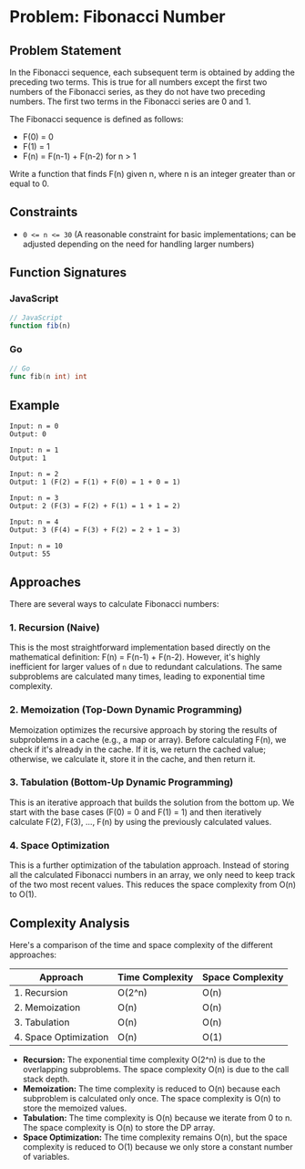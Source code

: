 # Problem: Fibonacci Number

## Problem Statement

In the Fibonacci sequence, each subsequent term is obtained by adding the preceding two terms. This is true for all numbers except the first two numbers of the Fibonacci series, as they do not have two preceding numbers. The first two terms in the Fibonacci series are 0 and 1.

The Fibonacci sequence is defined as follows:

*   F(0) = 0
*   F(1) = 1
*   F(n) = F(n-1) + F(n-2) for n > 1

Write a function that finds F(n) given n, where n is an integer greater than or equal to 0.

## Constraints

*   `0 <= n <= 30` (A reasonable constraint for basic implementations; can be adjusted depending on the need for handling larger numbers)

## Function Signatures

### JavaScript

```javascript
// JavaScript
function fib(n)
```

### Go

```go
// Go
func fib(n int) int
```

## Example

```
Input: n = 0
Output: 0

Input: n = 1
Output: 1

Input: n = 2
Output: 1 (F(2) = F(1) + F(0) = 1 + 0 = 1)

Input: n = 3
Output: 2 (F(3) = F(2) + F(1) = 1 + 1 = 2)

Input: n = 4
Output: 3 (F(4) = F(3) + F(2) = 2 + 1 = 3)

Input: n = 10
Output: 55
```

## Approaches

There are several ways to calculate Fibonacci numbers:

### 1. Recursion (Naive)

This is the most straightforward implementation based directly on the mathematical definition: F(n) = F(n-1) + F(n-2). However, it's highly inefficient for larger values of `n` due to redundant calculations. The same subproblems are calculated many times, leading to exponential time complexity.

### 2. Memoization (Top-Down Dynamic Programming)

Memoization optimizes the recursive approach by storing the results of subproblems in a cache (e.g., a map or array). Before calculating F(n), we check if it's already in the cache. If it is, we return the cached value; otherwise, we calculate it, store it in the cache, and then return it.

### 3. Tabulation (Bottom-Up Dynamic Programming)

This is an iterative approach that builds the solution from the bottom up. We start with the base cases (F(0) = 0 and F(1) = 1) and then iteratively calculate F(2), F(3), ..., F(n) by using the previously calculated values.

### 4. Space Optimization

This is a further optimization of the tabulation approach. Instead of storing all the calculated Fibonacci numbers in an array, we only need to keep track of the two most recent values. This reduces the space complexity from O(n) to O(1).

## Complexity Analysis

Here's a comparison of the time and space complexity of the different approaches:

| Approach              | Time Complexity | Space Complexity |
|-----------------------|-----------------|-----------------|
| 1. Recursion          | O(2^n)          | O(n)            |
| 2. Memoization        | O(n)            | O(n)            |
| 3. Tabulation         | O(n)            | O(n)            |
| 4. Space Optimization | O(n)            | O(1)            |

*   **Recursion:** The exponential time complexity O(2^n) is due to the overlapping subproblems. The space complexity O(n) is due to the call stack depth.
*   **Memoization:** The time complexity is reduced to O(n) because each subproblem is calculated only once. The space complexity is O(n) to store the memoized values.
*   **Tabulation:** The time complexity is O(n) because we iterate from 0 to n. The space complexity is O(n) to store the DP array.
*   **Space Optimization:** The time complexity remains O(n), but the space complexity is reduced to O(1) because we only store a constant number of variables.